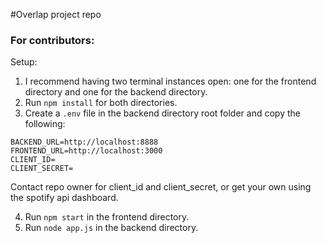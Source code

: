 #Overlap project repo

### For contributors:
Setup:
1. I recommend having two terminal instances open: one for the frontend directory and one for the backend directory.
2. Run `npm install` for both directories.
3. Create a `.env` file in the backend directory root folder and copy the following:
```
BACKEND_URL=http://localhost:8888
FRONTEND_URL=http://localhost:3000
CLIENT_ID=
CLIENT_SECRET=
```
Contact repo owner for client_id and client_secret, or get your own using the spotify api dashboard.

4. Run `npm start` in the frontend directory.
5. Run `node app.js` in the backend directory.
